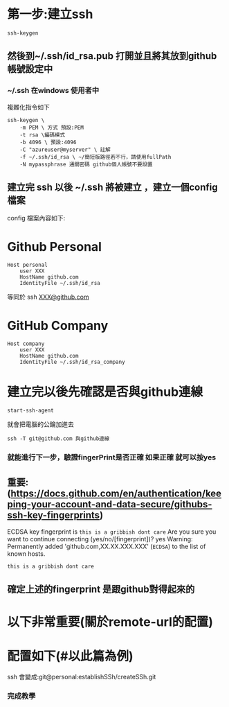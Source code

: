 # 第一步:建立ssh
```
ssh-keygen
```
## 然後到~/.ssh/id_rsa.pub 打開並且將其放到github 帳號設定中
### ~/.ssh 在windows 使用者中
複雜化指令如下
```
ssh-keygen \
    -m PEM \ 方式 預設:PEM
    -t rsa \編碼模式
    -b 4096 \ 預設:4096
    -C "azureuser@myserver" \ 註解
    -f ~/.ssh/id_rsa \ ~/簡短版路徑若不行，請使用fullPath
    -N mypassphrase 通關密碼 github個人帳號不要設置
```

## 建立完 ssh 以後 ~/.ssh 將被建立 ，建立一個config 檔案
config 檔案內容如下:
# Github Personal
```
Host personal
    user XXX
    HostName github.com
    IdentityFile ~/.ssh/id_rsa
```
等同於 ssh XXX@github.com
# GitHub Company
```
Host company
    user XXX
    HostName github.com
    IdentityFile ~/.ssh/id_rsa_company
```


# 建立完以後先確認是否與github連線
```
start-ssh-agent
```
就會把電腦的公鑰加進去
```
ssh -T git@github.com 與github連線
```
### 就能進行下一步，驗證fingerPrint是否正確 如果正確 就可以按yes

## 重要:(https://docs.github.com/en/authentication/keeping-your-account-and-data-secure/githubs-ssh-key-fingerprints)
ECDSA key fingerprint is ``this is a gribbish dont care``
Are you sure you want to continue connecting (yes/no/[fingerprint])? yes
Warning: Permanently added 'github.com,XX.XX.XXX.XXX' (``ECDSA``) to the list of known hosts.
```
this is a gribbish dont care
```
確定上述的fingerprint 是跟github對得起來的<br>
---
# 以下非常重要(關於remote-url的配置)
# 配置如下(#以此篇為例)
ssh 會變成:git@personal:establishSSh/createSSh.git

### 完成教學
